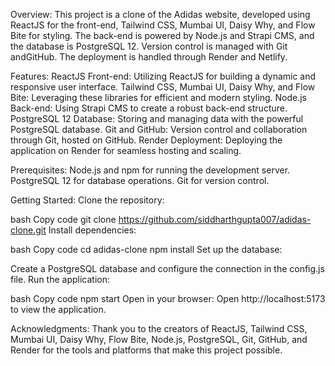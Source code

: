 Overview:
This project is a clone of the Adidas website, developed using ReactJS for the front-end, Tailwind CSS, Mumbai UI, Daisy Why, and Flow Bite for styling. The back-end is powered by Node.js and Strapi CMS, and the database is PostgreSQL 12. Version control is managed with Git andGitHub. The deployment is handled through Render and  Netlify.

Features:
ReactJS Front-end: Utilizing ReactJS for building a dynamic and responsive user interface.
Tailwind CSS, Mumbai UI, Daisy Why, and Flow Bite: Leveraging these libraries for efficient and modern styling.
Node.js Back-end: Using Strapi CMS to create a robust back-end structure.
PostgreSQL 12 Database: Storing and managing data with the powerful PostgreSQL database.
Git and GitHub: Version control and collaboration through Git, hosted on GitHub.
Render Deployment: Deploying the application on Render for seamless hosting and scaling.

Prerequisites:
Node.js and npm for running the development server.
PostgreSQL 12 for database operations.
Git for version control.

Getting Started:
Clone the repository:

bash
Copy code
git clone https://github.com/siddharthgupta007/adidas-clone.git
Install dependencies:

bash
Copy code
cd adidas-clone
npm install
Set up the database:

Create a PostgreSQL database and configure the connection in the config.js file.
Run the application:

bash
Copy code
npm start
Open in your browser:
Open http://localhost:5173 to view the application.

Acknowledgments:
Thank you to the creators of ReactJS, Tailwind CSS, Mumbai UI, Daisy Why, Flow Bite, Node.js, PostgreSQL, Git, GitHub, and Render for the tools and platforms that make this project possible.

